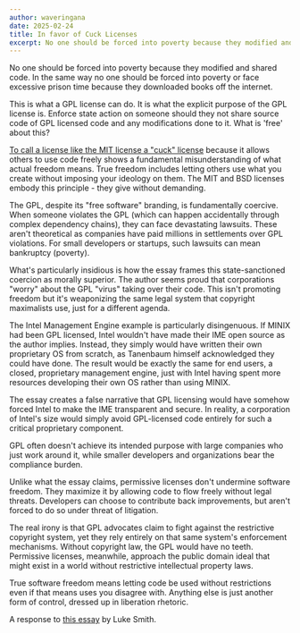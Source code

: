```yaml
---
author: waveringana
date: 2025-02-24
title: In favor of Cuck Licenses
excerpt: No one should be forced into poverty because they modified and shared code.
---
```


No one should be forced into poverty because they modified and shared code. In the same way no one should be forced into poverty or face excessive prison time because they downloaded books off the internet.

This is what a GPL license can do. It is what the explicit purpose of the GPL license is. Enforce state action on someone should they not share source code of GPL licensed code and any modifications done to it. What is 'free' about this?

[To call a license like the MIT license a "cuck" license](https://lukesmith.xyz/articles/why-i-use-the-gpl-and-not-cuck-licenses/) because it allows others to use code freely shows a fundamental misunderstanding of what actual freedom means. True freedom includes letting others use what you create without imposing your ideology on them. The MIT and BSD licenses embody this principle - they give without demanding.

The GPL, despite its "free software" branding, is fundamentally coercive. When someone violates the GPL (which can happen accidentally through complex dependency chains), they can face devastating lawsuits. These aren't theoretical as companies have paid millions in settlements over GPL violations. For small developers or startups, such lawsuits can mean bankruptcy (poverty).

What's particularly insidious is how the essay frames this state-sanctioned coercion as morally superior. The author seems proud that corporations "worry" about the GPL "virus" taking over their code. This isn't promoting freedom but it's weaponizing the same legal system that copyright maximalists use, just for a different agenda.

The Intel Management Engine example is particularly disingenuous. If MINIX had been GPL licensed, Intel wouldn't have made their IME open source as the author implies. Instead, they simply would have written their own proprietary OS from scratch, as Tanenbaum himself acknowledged they could have done. The result would be exactly the same for end users, a closed, proprietary management engine, just with Intel having spent more resources developing their own OS rather than using MINIX.

The essay creates a false narrative that GPL licensing would have somehow forced Intel to make the IME transparent and secure. In reality, a corporation of Intel's size would simply avoid GPL-licensed code entirely for such a critical proprietary component.

GPL often doesn't achieve its intended purpose with large companies who just work around it, while smaller developers and organizations bear the compliance burden.

Unlike what the essay claims, permissive licenses don't undermine software freedom. They maximize it by allowing code to flow freely without legal threats. Developers can choose to contribute back improvements, but aren't forced to do so under threat of litigation.

The real irony is that GPL advocates claim to fight against the restrictive copyright system, yet they rely entirely on that same system's enforcement mechanisms. Without copyright law, the GPL would have no teeth. Permissive licenses, meanwhile, approach the public domain ideal that might exist in a world without restrictive intellectual property laws.

True software freedom means letting code be used without restrictions even if that means uses you disagree with. Anything else is just another form of control, dressed up in liberation rhetoric.

A response to [this essay](https://lukesmith.xyz/articles/why-i-use-the-gpl-and-not-cuck-licenses/) by Luke Smith.
